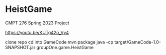 # HeistGame
CMPT 276 Spring 2023 Project

https://youtu.be/KUTg42o_Vy4

clone repo
cd into GameCode
mvn package
java -cp target/GameCode-1.0-SNAPSHOT.jar groupOne.game.HeistGame
